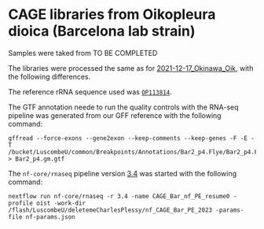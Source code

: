 CAGE libraries from Oikopleura dioica (Barcelona lab strain)
============================================================

Samples were taked from TO BE COMPLETED

The libraries were processed the same as for
[2021-12-17_Okinawa_Oik](../2021-12-17_Okinawa_Oik/README.md), with the
following differences.

The reference rRNA sequence used was [`OP113814`](https://www.ncbi.nlm.nih.gov/nucleotide/OP113814.1).

The GTF annotation neede to run the quality controls with the RNA-seq
pipeline was generated from our GFF reference with the following command:

    gffread --force-exons --gene2exon --keep-comments --keep-genes -F -E -T /bucket/LuscombeU/common/Breakpoints/Annotations/Bar2_p4.Flye/Bar2_p4.Flye.gm.gff  > Bar2_p4.gm.gtf

The `nf-core/rnaseq` pipeline version [3.4](https://nf-co.re/rnaseq/3.4) was
started with the following command:

    nextflow run nf-core/rnaseq -r 3.4 -name CAGE_Bar_nf_PE_resume0 -profile oist -work-dir /flash/LuscombeU/deletemeCharlesPlessy/nf_CAGE_Bar_PE_2023 -params-file nf-params.json

